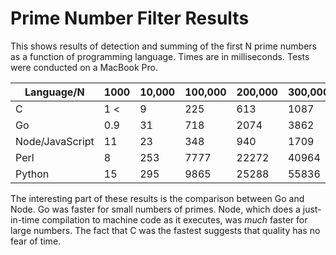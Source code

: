 # Prime Number Filter Results
This shows results of detection and summing of the first N prime numbers as a function of programming language.  Times are in milliseconds.  Tests were conducted on a MacBook Pro.

| Language/N | 1000 | 10,000 | 100,000 | 200,000 | 300,000 | 400,000 | 500,000 | 1,000,000 |
| ---------- | ---- | ------ | ------- | ------- | ------- | ------- | ------- | --------- |
| C           | 1 <    |  9 | 225 |  613 | 1087 | 1692 | 2347 |  6848 |
| Go              | 0.9 | 31 | 718 | 2074 | 3862 | 5899 | 8524 | 24201 |
| Node/JavaScript | 11 | 23 | 348 | 940  | 1709 | 2674 | 3837 | 10523 |
| Perl | 8 | 253 | 7777 | 22272 | 40964 | 64850 | 88252 | 247868 |
| Python | 15 | 295 | 9865 | 25288 | 55836 | 76922 | 108119 | 307878 |

The interesting part of these results is the comparison between Go and Node. Go was faster for small numbers of primes.  Node, which does a just-in-time compilation to machine code as it executes, was _much_ faster for large numbers.  The fact that C was the fastest suggests that quality has no fear of time.